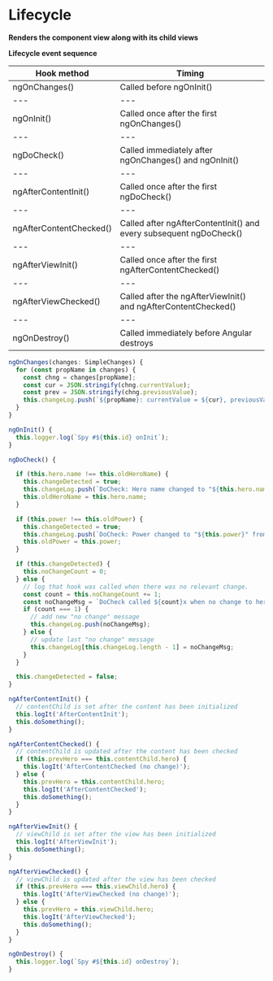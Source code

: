 # Lifecycle
**Renders the component view along with its child views**

**Lifecycle event sequence**


Hook method | Timing 
--- | ---
ngOnChanges() | Called before ngOnInit() 
--- | ---
ngOnInit() | Called once after the first ngOnChanges() 
--- | ---
ngDoCheck() | Called immediately after ngOnChanges() and ngOnInit() 
--- | ---
ngAfterContentInit() | Called once after the first ngDoCheck()
--- | ---
ngAfterContentChecked() | Called after ngAfterContentInit() and every subsequent ngDoCheck() 
--- | ---
ngAfterViewInit() | Called once after the first ngAfterContentChecked() 
--- | ---
ngAfterViewChecked() | Called after the ngAfterViewInit() and ngAfterContentChecked() 
--- | ---
ngOnDestroy() | Called immediately before Angular destroys 

```js
ngOnChanges(changes: SimpleChanges) {
  for (const propName in changes) {
    const chng = changes[propName];
    const cur = JSON.stringify(chng.currentValue);
    const prev = JSON.stringify(chng.previousValue);
    this.changeLog.push(`${propName}: currentValue = ${cur}, previousValue = ${prev}`);
  }
}
```
```js
ngOnInit() {
  this.logger.log(`Spy #${this.id} onInit`);
}
```
```js
ngDoCheck() {

  if (this.hero.name !== this.oldHeroName) {
    this.changeDetected = true;
    this.changeLog.push(`DoCheck: Hero name changed to "${this.hero.name}" from "${this.oldHeroName}"`);
    this.oldHeroName = this.hero.name;
  }

  if (this.power !== this.oldPower) {
    this.changeDetected = true;
    this.changeLog.push(`DoCheck: Power changed to "${this.power}" from "${this.oldPower}"`);
    this.oldPower = this.power;
  }

  if (this.changeDetected) {
    this.noChangeCount = 0;
  } else {
    // log that hook was called when there was no relevant change.
    const count = this.noChangeCount += 1;
    const noChangeMsg = `DoCheck called ${count}x when no change to hero or power`;
    if (count === 1) {
      // add new "no change" message
      this.changeLog.push(noChangeMsg);
    } else {
      // update last "no change" message
      this.changeLog[this.changeLog.length - 1] = noChangeMsg;
    }
  }

  this.changeDetected = false;
}
```
```js
ngAfterContentInit() {
  // contentChild is set after the content has been initialized
  this.logIt('AfterContentInit');
  this.doSomething();
}
```
```js
ngAfterContentChecked() {
  // contentChild is updated after the content has been checked
  if (this.prevHero === this.contentChild.hero) {
    this.logIt('AfterContentChecked (no change)');
  } else {
    this.prevHero = this.contentChild.hero;
    this.logIt('AfterContentChecked');
    this.doSomething();
  }
}
```
```js
ngAfterViewInit() {
  // viewChild is set after the view has been initialized
  this.logIt('AfterViewInit');
  this.doSomething();
}
```
```js
ngAfterViewChecked() {
  // viewChild is updated after the view has been checked
  if (this.prevHero === this.viewChild.hero) {
    this.logIt('AfterViewChecked (no change)');
  } else {
    this.prevHero = this.viewChild.hero;
    this.logIt('AfterViewChecked');
    this.doSomething();
  }
}
```
```js
ngOnDestroy() {
  this.logger.log(`Spy #${this.id} onDestroy`);
}
```
